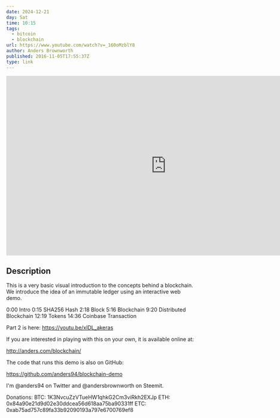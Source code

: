 ```yaml
---
date: 2024-12-21
day: Sat
time: 10:15
tags:
  - bitcoin
  - blockchain
url: https://www.youtube.com/watch?v=_160oMzblY8
author: Anders Brownworth
published: 2016-11-05T17:55:37Z
type: link
---
```


<iframe width="854" height="480" src="https://www.youtube.com/embed/_160oMzblY8" frameborder="0" allowfullscreen></iframe>

## Description
This is a very basic visual introduction to the concepts behind a blockchain. We introduce the idea of an immutable ledger using an interactive web demo.

0:00 Intro
0:15 SHA256 Hash
2:18 Block
5:16 Blockchain
9:20 Distributed Blockchain
12:19 Tokens
14:36 Coinbase Transaction

Part 2 is here: https://youtu.be/xIDL_akeras

If you are interested in playing with this on your own, it is available online at:

http://anders.com/blockchain/

The code that runs this demo is also on GitHub:

https://github.com/anders94/blockchain-demo

I'm @anders94 on Twitter and @andersbrownworth on Steemit.

Donations:
BTC: 1K3NvcuZzVTueHW1qhkG2Cm3viRkh2EXJp
ETH: 0x84a90e21d9d02e30ddcea56d618aa75ba90331ff
ETC: 0xab75ad757c89fa33b92090193a797e6700769ef8